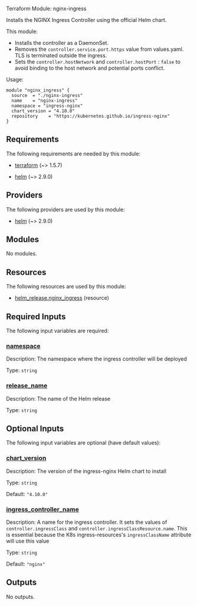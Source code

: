 <!-- BEGIN_TF_DOCS -->
Terraform Module: nginx-ingress

Installs the NGINX Ingress Controller using the official Helm chart.

This module:
- Installs the controller as a DaemonSet.
- Removes the `controller.service.port.https` value from values.yaml. TLS is terminated outside the ingress.
- Sets the `controller.hostNetwork` and `controller.hostPort` : `false` to avoid binding to the host network and potential ports conflict.


Usage:

```hcl
module "nginx_ingress" {
  source  = "./nginx-ingress"
  name    = "nginx-ingress"
  namespace = "ingress-nginx"
  chart_version = "4.10.0"
  repository    = "https://kubernetes.github.io/ingress-nginx"
}
```

## Requirements

The following requirements are needed by this module:

- <a name="requirement_terraform"></a> [terraform](#requirement\_terraform) (~> 1.5.7)

- <a name="requirement_helm"></a> [helm](#requirement\_helm) (~> 2.9.0)

## Providers

The following providers are used by this module:

- <a name="provider_helm"></a> [helm](#provider\_helm) (~> 2.9.0)

## Modules

No modules.

## Resources

The following resources are used by this module:

- [helm_release.nginx_ingress](https://registry.terraform.io/providers/hashicorp/helm/latest/docs/resources/release) (resource)

## Required Inputs

The following input variables are required:

### <a name="input_namespace"></a> [namespace](#input\_namespace)

Description: The namespace where the ingress controller will be deployed

Type: `string`

### <a name="input_release_name"></a> [release\_name](#input\_release\_name)

Description: The name of the Helm release

Type: `string`

## Optional Inputs

The following input variables are optional (have default values):

### <a name="input_chart_version"></a> [chart\_version](#input\_chart\_version)

Description: The version of the ingress-nginx Helm chart to install

Type: `string`

Default: `"4.10.0"`

### <a name="input_ingress_controller_name"></a> [ingress\_controller\_name](#input\_ingress\_controller\_name)

Description: A name for the ingress controller. It sets the values of `controller.ingressClass` and `controller.ingressClassResource.name`. This is essential because the K8s ingress-resources's `ingressClassName` attribute  will use this value

Type: `string`

Default: `"nginx"`

## Outputs

No outputs.
<!-- END_TF_DOCS -->
